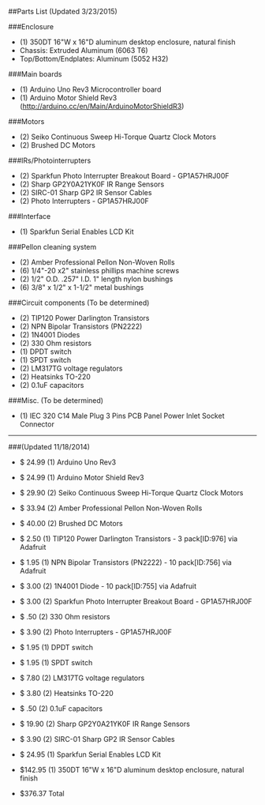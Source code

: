 ##Parts List (Updated 3/23/2015)

###Enclosure

- (1) 350DT 16"W x 16"D aluminum desktop enclosure, natural finish
- Chassis: Extruded Aluminum (6063 T6)
- Top/Bottom/Endplates: Aluminum (5052 H32)

###Main boards 

- (1) Arduino Uno Rev3 Microcontroller board
- (1) Arduino Motor Shield Rev3 (http://arduino.cc/en/Main/ArduinoMotorShieldR3)

###Motors

- (2) Seiko Continuous Sweep Hi-Torque Quartz Clock Motors
- (2) Brushed DC Motors 

###IRs/Photointerrupters

- (2) Sparkfun Photo Interrupter Breakout Board - GP1A57HRJ00F
- (2) Sharp GP2Y0A21YK0F IR Range Sensors
- (2) SIRC-01 Sharp GP2 IR Sensor Cables
- (2) Photo Interrupters - GP1A57HRJ00F

###Interface

- (1) Sparkfun Serial Enables LCD Kit 

###Pellon cleaning system

- (2) Amber Professional Pellon Non-Woven Rolls
- (6) 1/4"-20 x2" stainless phillips machine screws
- (2) 1/2" O.D. .257" I.D. 1" length nylon bushings
- (6) 3/8" x 1/2" x 1-1/2" metal bushings


###Circuit components  (To be determined)

- (2) TIP120 Power Darlington Transistors
- (2) NPN Bipolar Transistors (PN2222) 
- (2) 1N4001 Diodes
- (2) 330 Ohm resistors
- (1) DPDT switch
- (1) SPDT switch
- (2) LM317TG voltage regulators
- (2) Heatsinks TO-220
- (2) 0.1uF capacitors

###Misc. (To be determined)

- (1) IEC 320 C14 Male Plug 3 Pins PCB Panel Power Inlet Socket Connector

-----

###(Updated 11/18/2014)

- $ 24.99 (1) Arduino Uno Rev3 
- $ 24.99 (1) Arduino Motor Shield Rev3
- $ 29.90 (2) Seiko Continuous Sweep Hi-Torque Quartz Clock Motors
- $ 33.94 (2) Amber Professional Pellon Non-Woven Rolls
- $ 40.00 (2) Brushed DC Motors
- $  2.50 (1) TIP120 Power Darlington Transistors - 3 pack[ID:976] via Adafruit
- $  1.95 (1) NPN Bipolar Transistors (PN2222) - 10 pack[ID:756] via Adafruit
- $  3.00 (2) 1N4001 Diode - 10 pack[ID:755] via Adafruit
- $  3.00 (2) Sparkfun Photo Interrupter Breakout Board - GP1A57HRJ00F
- $   .50 (2) 330 Ohm resistors
- $  3.90 (2) Photo Interrupters - GP1A57HRJ00F
- $  1.95 (1) DPDT switch
- $  1.95 (1) SPDT switch
- $  7.80 (2) LM317TG voltage regulators
- $  3.80 (2) Heatsinks TO-220
- $   .50 (2) 0.1uF capacitors
- $ 19.90 (2) Sharp GP2Y0A21YK0F IR Range Sensors
- $  3.90 (2) SIRC-01 Sharp GP2 IR Sensor Cables
- $ 24.95 (1) Sparkfun Serial Enables LCD Kit 
- $142.95 (1) 350DT 16"W x 16"D aluminum desktop enclosure, natural finish

- $376.37 Total
